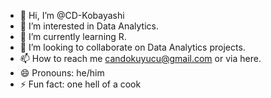 - 👋 Hi, I’m @CD-Kobayashi
- 👀 I’m interested in Data Analytics.
- 🌱 I’m currently learning R.
- 💞️ I’m looking to collaborate on Data Analytics projects.
- 📫 How to reach me candokuyucu@gmail.com or via here.
- 😄 Pronouns: he/him
- ⚡ Fun fact: one hell of a cook

<!---
CD-Kobayashi/CD-Kobayashi is a ✨ special ✨ repository because its `README.md` (this file) appears on your GitHub profile.
You can click the Preview link to take a look at your changes.
--->
